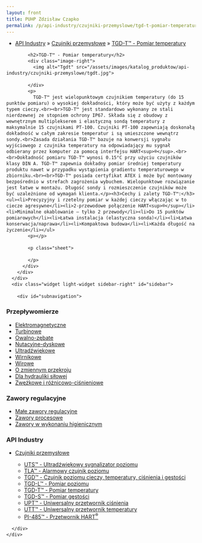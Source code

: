 ```yaml
---
layout: front
title: PUHP Zdzisław Czapko
permalink: /p/api-industry/czujniki-przemyslowe/tgd-t-pomiar-temperatury/
---
```


<div id="content">
  <div class="wrapper-with-color-background">
    <div class="content-area-blog blog-background-sidebar-right">
      <div class="mainarea-left" id="mainarea">
        <div class="blogpost-blog3">
          <div class="post-content">
            <ul class="meta">
<li>
<a href="/p/api-industry">API Industry</a>
»
<a href="/p/api-industry/czujniki-przemyslowe">Czujniki przemysłowe</a>
»
<a href="/p/api-industry/czujniki-przemyslowe/tgd-t-pomiar-temperatury">TGD-T™ - Pomiar temperatury</a>
</li>
</ul>

            <h2>TGD-T™ - Pomiar temperatury</h2>
            <div class="image-right">
              <img alt="Tgdt" src="/assets/images/katalog_produktow/api-industry/czujniki-przemyslowe/tgdt.jpg">

            </div>
            <p>
              TGD-T™ jest wielopunktowym czujnikiem temperatury (do 15 punktów pomiaru) o wysokiej dokładności, który może być użyty z każdym typem cieczy.<br><br>TGD-T™ jest standardowo wykonany ze stali nierdzewnej ze stopniem ochrony IP67. Składa się z obudowy z wewnętrznym multiplekserem i elastyczną sondą temperatury z maksymalnie 15 czujnikami PT-100. Czujniki PT-100 zapewniają doskonałą dokładność w całym zakresie temperatur i są umieszczone wewnątrz sondy.<br>Zasada działania TGD-T™ bazuje na konwersji sygnału wyjściowego z czujnika temperatury na odpowiadający mu sygnał odbierany przez komputer za pomocą interfejsu HART<sup>®</sup>.<br><br>Dokładność pomiaru TGD-T™ wynosi 0.15°C przy użyciu czujników klasy DIN A. TGD-T™ zapewnia dokładny pomiar średniej temperatury produktu nawet w przypadku wystąpienia gradientu temperaturowego w zbiorniku.<br><br>TGD-T™ posiada certyfikat ATEX i może być montowany bezpośrednio w strefach zagrożenia wybuchem. Wielopunktowe rozwiązanie jest łatwe w montażu. Długość sondy i rozmieszczenie czujników może być uzależnione od wymagań klienta.</p><h3>Cechy i zalety TGD-T™:</h3><ul><li>Precyzyjny i rzetelny pomiar w każdej cieczy włączając w to ciecze agresywne</li><li>2-przewodowe połączenie HART<sup>®</sup></li><li>Minimalne okablowanie – tylko 2 przewody</li><li>Do 15 punktów pomiarowych</li><li>Łatwa instalacja (elastyczna sonda)</li><li>Łatwa konserwacja/naprawa</li><li>Kompaktowa budowa</li><li>Każda długość na życzenie</li></ul>
            <p></p>
            
            <p class="sheet">
              
            </p>
          </div>
        </div>
      </div>
      <div class="widget light-widget sidebar-right" id="sidebar">
        
        <div id="subnavigation">
<h3>Przepływomierze</h3>
<ul class="subcategories">
<li class="category"><a href="/p/przeplywomierze/elektromagnetyczne">Elektromagnetyczne</a></li>
<li class="category"><a href="/p/przeplywomierze/turbinowe">Turbinowe</a></li>
<li class="category"><a href="/p/przeplywomierze/owalno-zebate">Owalno-zębate</a></li>
<li class="category"><a href="/p/przeplywomierze/nutacyjne-dyskowe">Nutacyjne-dyskowe</a></li>
<li class="category"><a href="/p/przeplywomierze/ultradzwiekowe">Ultradźwiękowe</a></li>
<li class="category"><a href="/p/przeplywomierze/wirnikowe">Wirnikowe</a></li>
<li class="category"><a href="/p/przeplywomierze/wirowe">Wirowe</a></li>
<li class="category"><a href="/p/przeplywomierze/o-zmiennym-przekroju">O zmiennym przekroju</a></li>
<li class="category"><a href="/p/przeplywomierze/dla-hydrauliki-silowej">Dla hydrauliki siłowej</a></li>
<li class="category"><a href="/p/przeplywomierze/zwezkowe-i-roznicowo-cisnieniowe">Zwężkowe i różnicowo-ciśnieniowe</a></li>
</ul>
<h3>Zawory regulacyjne</h3>
<ul class="subcategories">
<li class="category"><a href="/p/zawory-regulacyjne/male-zawory-regulacyjne">Małe zawory regulacyjne</a></li>
<li class="category"><a href="/p/zawory-regulacyjne/zawory-procesowe">Zawory procesowe</a></li>
<li class="category"><a href="/p/zawory-regulacyjne/zawory-w-wykonaniu-higienicznym">Zawory w wykonaniu higienicznym</a></li>
</ul>
<h3>API Industry</h3>
<ul class="subcategories">
<li class="category"><a href="/p/api-industry/czujniki-przemyslowe">Czujniki przemysłowe</a></li>
<div class="light-widget">
<ul class="products">
<li class="product"><a href="/p/api-industry/czujniki-przemyslowe/uts-ultradzwiekowy-sygnalizator-poziomu">UTS™ - Ultradźwiękowy sygnalizator poziomu</a></li>
<li class="product"><a href="/p/api-industry/czujniki-przemyslowe/tla-alarmowy-czujnik-poziomu">TLA™  - Alarmowy czujnik poziomu</a></li>
<li class="product"><a href="/p/api-industry/czujniki-przemyslowe/tgd-czujnik-poziomu-cieczy-temperatury-cisnienia-i-gestosci">TGD™ - Czujnik poziomu cieczy, temperatury, ciśnienia i gęstości</a></li>
<li class="product"><a href="/p/api-industry/czujniki-przemyslowe/tgd-l-pomiar-poziomu">TGD-L™ - Pomiar poziomu</a></li>
<li class="product"><a href="/p/api-industry/czujniki-przemyslowe/tgd-t-pomiar-temperatury">TGD-T™ - Pomiar temperatury</a></li>
<li class="product"><a href="/p/api-industry/czujniki-przemyslowe/tgd-s-pomiar-gestosci">TGD-S™ - Pomiar gęstości</a></li>
<li class="product"><a href="/p/api-industry/czujniki-przemyslowe/upt-uniwersalny-przetwornik-cisnienia">UPT™ - Uniwersalny przetwornik ciśnienia</a></li>
<li class="product"><a href="/p/api-industry/czujniki-przemyslowe/utt-uniwersalny-przetwornik-temperatury">UTT™ - Uniwersalny przetwornik temperatury</a></li>
<li class="product"><a href="/p/api-industry/czujniki-przemyslowe/pi-485-przetwornik-hart-sup-sup">PI-485™ - Przetwornik HART<sup>®</sup></a></li>
</ul>
</div>
</ul>
</div>

      </div>
    </div>
  </div>
</div>